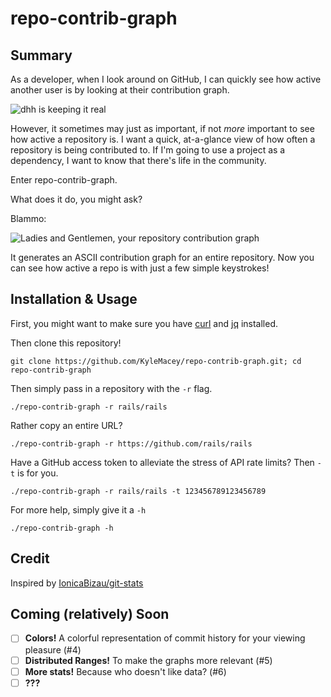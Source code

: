 # repo-contrib-graph
<!--tmp changes -->
## Summary

As a developer, when I look around on GitHub, I can quickly see how active another user is by looking at their contribution graph. 

![dhh is keeping it real](https://cloud.githubusercontent.com/assets/519171/7695690/5952f4be-fdc1-11e4-9c0f-3119f3b14675.png)

However, it sometimes may just as important, if not *more* important to see how active a repository is. I want a quick, at-a-glance view of how often a repository is being contributed to. If I'm going to use a project as a dependency, I want to know that there's life in the community.

Enter repo-contrib-graph.

What does it do, you might ask?

Blammo:

![Ladies and Gentlemen, your repository contribution graph](https://cloud.githubusercontent.com/assets/519171/7695724/e3ef72dc-fdc1-11e4-8251-4ace5642318e.png)

It generates an ASCII contribution graph for an entire repository. Now you can see how active a repo is with just a few simple keystrokes!

## Installation & Usage

First, you might want to make sure you have [curl](http://curl.haxx.se/download.html) and [jq](http://stedolan.github.io/jq/download/) installed.

Then clone this repository!

```shell
git clone https://github.com/KyleMacey/repo-contrib-graph.git; cd repo-contrib-graph
```

Then simply pass in a repository with the `-r` flag.

```shell
./repo-contrib-graph -r rails/rails
```

Rather copy an entire URL? 

```shell
./repo-contrib-graph -r https://github.com/rails/rails
```

Have a GitHub access token to alleviate the stress of API rate limits? Then `-t` is for you.

```shell
./repo-contrib-graph -r rails/rails -t 123456789123456789
```

For more help, simply give it a `-h`

```shell
./repo-contrib-graph -h
```

## Credit

Inspired by [IonicaBizau/git-stats](https://github.com/IonicaBizau/git-stats)

## Coming (relatively) Soon

 - [ ] **Colors!** A colorful representation of commit history for your viewing pleasure (#4)
 - [ ] **Distributed Ranges!** To make the graphs more relevant (#5)
 - [ ] **More stats!** Because who doesn't like data? (#6)
 - [ ] **???**
